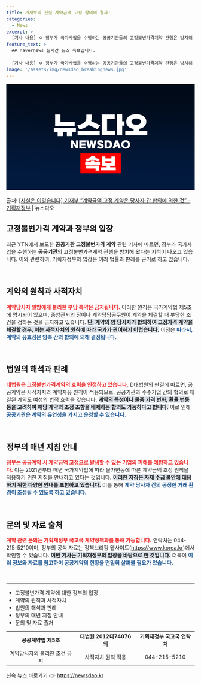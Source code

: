 ```yaml
---
title: 기재부의 진실 계약금액 고정 합의의 결과!
categories:
  - News
excerpt: >
  [기사 내용] ㅇ 정부가 국가사업을 수행하는 공공기관들의 고정불변가격계약 관행은 방치해 왔다는 지적이 나왔습…
feature_text: >
  ## navernews 실시간 뉴스 속보입니다.

  [기사 내용] ㅇ 정부가 국가사업을 수행하는 공공기관들의 고정불변가격계약 관행은 방치해 왔다는 지적이 나왔습…
image: '/assets/img/newsdao_breakingnews.jpg'
---
```


![뉴스다오 속보](/assets/img/newsdao_breakingnews.jpg)

<p>출처: <a href="https://newsdao.kr/2276" rel="dofollow">[사실은 이렇습니다] 기재부 “계약금액 고정 계약은 당사자 간 합의에 의한 것” - 기획재정부</a> | 뉴스다오</p>

<h2 data-ke-size="size26">고정불변가격 계약과 정부의 입장</h2>

<p data-ke-size="size16">최근 YTN에서 보도한 <b>공공기관 고정불변가격 계약</b> 관련 기사에 따르면, 정부가 국가사업을 수행하는 <b>공공기관</b>의 고정불변가격계약 관행을 방치해 왔다는 지적이 나오고 있습니다. 이와 관련하여, 기획재정부의 입장은 여러 법률과 판례를 근거로 하고 있습니다.</p>

<p data-ke-size="size16">&nbsp;</p>

<h2 data-ke-size="size26">계약의 원칙과 사적자치</h2>

<p data-ke-size="size16"><b><span style="color: #ee2323;">계약당사자 일방에게 불리한 부당 특약은 금지됩니다.</span></b> 이러한 원칙은 국가계약법 제5조에 명시되어 있으며, 중앙관서의 장이나 계약담당공무원이 계약을 체결할 때 부당한 조건을 정하는 것을 금지하고 있습니다. <b><span style="background-color: #21538527;">단, 계약의 양 당사자가 합의하여 고정가격 계약을 체결할 경우, 이는 사적자치의 원칙에 따라 국가가 관여하기 어렵습니다.</span></b> 이점은 <b><span style="color: #1a5490;">따라서, 계약의 유효성은 양측 간의 합의에 의해 결정됩니다.</span></b></p>

<p data-ke-size="size16">&nbsp;</p>

<h2 data-ke-size="size26">법원의 해석과 판례</h2>

<p data-ke-size="size16"><b><span style="color: #ee2323;">대법원은 고정불변가격계약의 효력을 인정하고 있습니다.</span></b> D대법원의 판결에 따르면, 공공계약은 사적자치와 계약자유 원칙이 적용되므로, 공공기관과 수주기업 간의 협의로 체결된 계약도 여성의 법적 효력을 갖습니다. <b><span style="background-color: #21538527;">계약의 특성이나 물품 가격 변화, 환율 변동 등을 고려하여 해당 계약의 조정 조항을 배제하는 합의도 가능하다고 합니다.</span></b> 이로 인해 <b><span style="color: #1a5490;">공공기관은 계약의 유연성을 가지고 운영할 수 있습니다.</span></b></p>

<p data-ke-size="size16">&nbsp;</p>

<h2 data-ke-size="size26">정부의 매년 지침 안내</h2>

<p data-ke-size="size16"><b><span style="color: #ee2323;">정부는 공공계약 시 계약금액 고정으로 발생할 수 있는 기업의 피해를 예방하고 있습니다.</span></b> 이는 2021년부터 매년 국가계약법에 따라 물가변동에 따른 계약금액 조정 원칙을 적용하기 위한 지침을 안내하고 있다는 것입니다. <b><span style="background-color: #21538527;">이러한 지침은 자재 수급 불안에 대응하기 위한 다양한 안내를 포함하고 있습니다.</span></b> 이를 통해 <b><span style="color: #1a5490;">계약 당사자 간의 공정한 거래 환경이 조성될 수 있도록 하고 있습니다.</span></b></p>

<p data-ke-size="size16">&nbsp;</p>

<h2 data-ke-size="size26">문의 및 자료 출처</h2>

<p data-ke-size="size16"><b><span style="color: #ee2323;">계약 관련 문의는 기획재정부 국고국 계약정책과를 통해 가능합니다.</span></b> 연락처는 044-215-5210이며, 정부의 공식 자료는 정책브리핑 웹사이트(<a href="https://https://www.korea.kr">https://www.korea.kr</a>)에서 확인할 수 있습니다. <b><span style="background-color: #21538527;">이번 기사는 기획재정부의 입장을 바탕으로 한 것입니다.</span></b> 더욱이 <b><span style="color: #1a5490;">여러 정보와 자료를 참고하며 공공계약의 현황을 면밀히 살펴볼 필요가 있습니다.</span></b></p>

<p data-ke-size="size16">&nbsp;</p>

<hr/>
<ul>
<li>고정불변가격 계약에 대한 정부의 입장</li>
<li>계약의 원칙과 사적자치</li>
<li>법원의 해석과 판례</li>
<li>정부의 매년 지침 안내</li>
<li>문의 및 자료 출처</li>
</ul>
<table>
<tr>
<td style="text-align: center; height: 17px;"><b>공공계약법 제5조</b></td>
<td style="text-align: center; height: 17px;"><b>대법원 2012다74076 외</b></td>
<td style="text-align: center; height: 17px;"><b>기획재정부 국고국 연락처</b></td>
</tr>
<tr>
<td style="text-align: center; height: 17px;">계약당사자의 불리한 조건 금지</td>
<td style="text-align: center; height: 17px;">사적자치 원칙 적용</td>
<td style="text-align: center; height: 17px;">044-215-5210</td>
</tr>
</table>
 

신속 뉴스 바로가기 👉 <a href="https://newsdao.kr" rel="dofollow">https://newsdao.kr</a>


